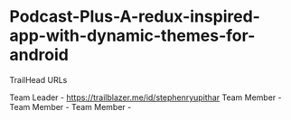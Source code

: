 # Podcast-Plus-A-redux-inspired-app-with-dynamic-themes-for-android
TrailHead URLs

Team Leader - https://trailblazer.me/id/stephenryupithar
Team Member - 
Team Member - 
Team Member - 
